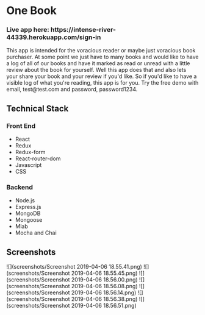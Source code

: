 <h1>One Book</h2>
<h3> Live app here: https://intense-river-44339.herokuapp.com/sign-in </h3>

<p> This app is intended for the voracious reader or maybe just voracious book purchaser.
  At some point we just have to many books and would like to have a log of all of our books and have 
  it marked as read or unread with a little review about the book for yourself. Well this app does that and
  also lets your share your book and your review if you'd like. So if you'd like to have a visible
  log of what you're reading, this app is for you.
  Try the free demo with email, test@test.com and password, password1234.
  </p>
  
  <h2>Technical Stack</h2>
  <h3>Front End</h3>
  <ul>
  <li>React</li>
  <li>Redux</li>
  <li>Redux-form</li>
  <li>React-router-dom</li>
  <li>Javascript</li>
  <li>CSS</li>
  </ul>
  <h3>Backend</h3>
  <ul>
  <li>Node.js</li>
  <li>Express.js</li>
  <li>MongoDB</li>
  <li>Mongoose</li>
  <li>Mlab</li>
  <li>Mocha and Chai</li>
  </ul>

  <h2>Screenshots</h2>
  
  ![](screenshots/Screenshot 2019-04-06 18.55.41.png)
  ![](screenshots/Screenshot 2019-04-06 18.55.45.png)
  ![](screenshots/Screenshot 2019-04-06 18.56.00.png)
  ![](screenshots/Screenshot 2019-04-06 18.56.08.png)
  ![](screenshots/Screenshot 2019-04-06 18.56.14.png)
  ![](screenshots/Screenshot 2019-04-06 18.56.38.png)
  ![](screenshots/Screenshot 2019-04-06 18.56.51.png)